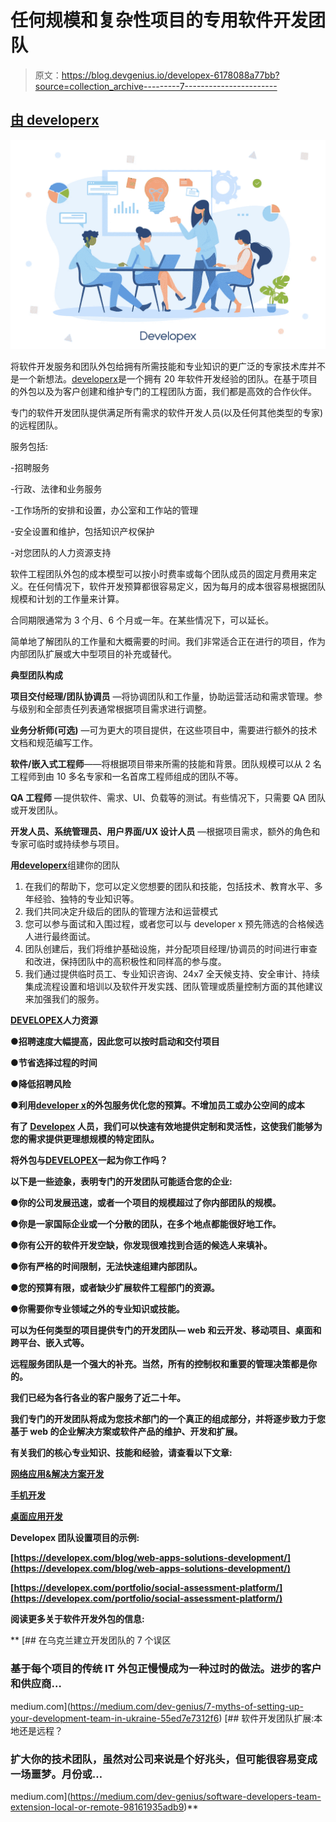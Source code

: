 # 任何规模和复杂性项目的专用软件开发团队

> 原文：<https://blog.devgenius.io/developex-6178088a77bb?source=collection_archive---------7----------------------->

## [由 developerx](https://developex.com/)

![](img/1e7419f85300e2ef844e86e3011114da.png)

将软件开发服务和团队外包给拥有所需技能和专业知识的更广泛的专家技术库并不是一个新想法。[developerx](https://developex.com/)是一个拥有 20 年软件开发经验的团队。在基于项目的外包以及为客户创建和维护专门的工程团队方面，我们都是高效的合作伙伴。

专门的软件开发团队提供满足所有需求的软件开发人员(以及任何其他类型的专家)的远程团队。

服务包括:

-招聘服务

-行政、法律和业务服务

-工作场所的安排和设置，办公室和工作站的管理

-安全设置和维护，包括知识产权保护

-对您团队的人力资源支持

软件工程团队外包的成本模型可以按小时费率或每个团队成员的固定月费用来定义。在任何情况下，软件开发预算都很容易定义，因为每月的成本很容易根据团队规模和计划的工作量来计算。

合同期限通常为 3 个月、6 个月或一年。在某些情况下，可以延长。

简单地了解团队的工作量和大概需要的时间。我们非常适合正在进行的项目，作为内部团队扩展或大中型项目的补充或替代。

**典型团队构成**

**项目交付经理/团队协调员** —将协调团队和工作量，协助运营活动和需求管理。参与级别和全部责任列表通常根据项目需求进行调整。

**业务分析师(可选)** —可为更大的项目提供，在这些项目中，需要进行额外的技术文档和规范编写工作。

**软件/嵌入式工程师**——将根据项目带来所需的技能和背景。团队规模可以从 2 名工程师到由 10 多名专家和一名首席工程师组成的团队不等。

**QA 工程师** —提供软件、需求、UI、负载等的测试。有些情况下，只需要 QA 团队或开发团队。

**开发人员、系统管理员、用户界面/UX 设计人员** —根据项目需求，额外的角色和专家可临时或持续参与项目。

**用**[**developerx**](https://developex.com/)组建你的团队

1.  在我们的帮助下，您可以定义您想要的团队和技能，包括技术、教育水平、多年经验、独特的专业知识等。
2.  我们共同决定升级后的团队的管理方法和运营模式
3.  您可以参与面试和入围过程，或者您可以与 developer x 预先筛选的合格候选人进行最终面试。
4.  团队创建后，我们将维护基础设施，并分配项目经理/协调员的时间进行审查和改进，保持团队中的高积极性和同样高的参与度。
5.  我们通过提供临时员工、专业知识咨询、24x7 全天候支持、安全审计、持续集成流程设置和培训以及软件开发实践、团队管理或质量控制方面的其他建议来加强我们的服务。

**[**DEVELOPEX**](https://developex.com/)**人力资源****

**●招聘速度大幅提高，因此您可以按时启动和交付项目**

**●节省选择过程的时间**

**●降低招聘风险**

**●利用[developer x](https://developex.com/)的外包服务优化您的预算。不增加员工或办公空间的成本**

**有了 [Developex](https://developex.com/) 人员，我们可以快速有效地提供定制和灵活性，这使我们能够为您的需求提供更理想规模的特定团队。**

****将外包与**[**DEVELOPEX**](https://developex.com/)**一起为你工作吗？****

**以下是一些迹象，表明专门的开发团队可能适合您的企业:**

**●你的公司发展迅速，或者一个项目的规模超过了你内部团队的规模。**

**●你是一家国际企业或一个分散的团队，在多个地点都能很好地工作。**

**●你有公开的软件开发空缺，你发现很难找到合适的候选人来填补。**

**●你有严格的时间限制，无法快速组建内部团队。**

**●您的预算有限，或者缺少扩展软件工程部门的资源。**

**●你需要你专业领域之外的专业知识或技能。**

**可以为任何类型的项目提供专门的开发团队— web 和云开发、移动项目、桌面和跨平台、嵌入式等。**

**远程服务团队是一个强大的补充。当然，所有的控制权和重要的管理决策都是你的。**

**我们已经为各行各业的客户服务了近二十年。**

**我们专门的开发团队将成为您技术部门的一个真正的组成部分，并将逐步致力于您基于 web 的企业解决方案或软件产品的维护、开发和扩展。**

****有关我们的核心专业知识、技能和经验，请查看以下文章:****

**[网络应用&解决方案开发](https://developex.com/blog/web-apps-solutions-development/)**

**[手机开发](https://developex.com/blog/mobile-development-with-developex/)**

**[桌面应用开发](https://developex.com/blog/desktop-applications-development/)**

****Developex 团队设置项目的示例:****

**[https://developex.com/blog/web-apps-solutions-development/](https://developex.com/blog/web-apps-solutions-development/)**

**[https://developex.com/portfolio/social-assessment-platform/](https://developex.com/portfolio/social-assessment-platform/)**

****阅读更多关于软件开发外包的信息:****

**[](https://medium.com/dev-genius/7-myths-of-setting-up-your-development-team-in-ukraine-55ed7e7312f6) [## 在乌克兰建立开发团队的 7 个误区

### 基于每个项目的传统 IT 外包正慢慢成为一种过时的做法。进步的客户和供应商…

medium.com](https://medium.com/dev-genius/7-myths-of-setting-up-your-development-team-in-ukraine-55ed7e7312f6) [](https://medium.com/dev-genius/software-developers-team-extension-local-or-remote-98161935adb9) [## 软件开发团队扩展:本地还是远程？

### 扩大你的技术团队，虽然对公司来说是个好兆头，但可能很容易变成一场噩梦。月份或…

medium.com](https://medium.com/dev-genius/software-developers-team-extension-local-or-remote-98161935adb9)**
